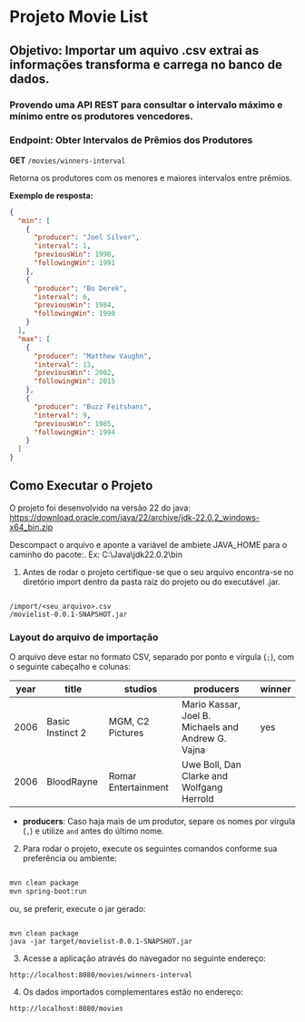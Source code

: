 #  Projeto Movie List
## Objetivo: Importar um aquivo .csv extrai as informações transforma e carrega no banco de dados.

### Provendo uma API REST para consultar o intervalo máximo e mínimo entre os produtores vencedores.

### Endpoint: Obter Intervalos de Prêmios dos Produtores

**GET** `/movies/winners-interval`

Retorna os produtores com os menores e maiores intervalos entre prêmios.

**Exemplo de resposta:**

```json
{
  "min": [
    {
      "producer": "Joel Silver",
      "interval": 1,
      "previousWin": 1990,
      "followingWin": 1991
    },
    {
      "producer": "Bo Derek",
      "interval": 6,
      "previousWin": 1984,
      "followingWin": 1990
    }
  ],
  "max": [
    {
      "producer": "Matthew Vaughn",
      "interval": 13,
      "previousWin": 2002,
      "followingWin": 2015
    },
    {
      "producer": "Buzz Feitshans",
      "interval": 9,
      "previousWin": 1985,
      "followingWin": 1994
    }
  ]
}

```

## Como Executar o Projeto
O projeto foi desenvolvido na versão 22 do java: https://download.oracle.com/java/22/archive/jdk-22.0.2_windows-x64_bin.zip

Descompact o arquivo e aponte a variável de ambiete JAVA_HOME para o caminho do pacote:. Ex: C:\Java\jdk22.0.2\bin 

1. Antes de rodar o projeto certifique-se que o seu arquivo encontra-se no diretório import dentro da pasta raiz do projeto ou do executável .jar.
  ```shell

  /import/<seu_arquivo>.csv
  /movielist-0.0.1-SNAPSHOT.jar
  ```
### Layout do arquivo de importação

O arquivo deve estar no formato CSV, separado por ponto e vírgula (`;`), com o seguinte cabeçalho e colunas:

| year | title                | studios                | producers                                   | winner |
|------|----------------------|------------------------|----------------------------------------------|--------|
| 2006 | Basic Instinct 2     | MGM, C2 Pictures       | Mario Kassar, Joel B. Michaels and Andrew G. Vajna | yes    |
| 2006 | BloodRayne           | Romar Entertainment    | Uwe Boll, Dan Clarke and Wolfgang Herrold    |        |

- **producers**: Caso haja mais de um produtor, separe os nomes por vírgula (`,`) e utilize `and` antes do último nome.


2. Para rodar o projeto, execute os seguintes comandos conforme sua preferência ou ambiente:   

```bash

mvn clean package
mvn spring-boot:run
```
ou, se preferir, execute o jar gerado:

```

mvn clean package
java -jar target/movielist-0.0.1-SNAPSHOT.jar
```
3. Acesse a aplicação através do navegador no seguinte endereço:
```
http://localhost:8080/movies/winners-interval
```

4. Os dados importados complementares estão no endereço:
```
http://localhost:8080/movies
